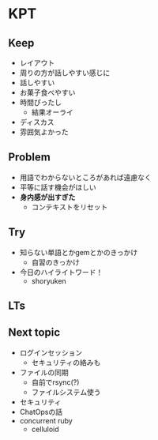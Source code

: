 # KPT

## Keep
- レイアウト
- 周りの方が話しやすい感じに
- 話しやすい
- お菓子食べやすい
- 時間ぴったし
  - 結果オーライ
- ディスカス
- 雰囲気よかった

## Problem
- 用語でわからないところがあれば遠慮なく
- 平等に話す機会がほしい
- **身内感が出すぎた**
  - コンテキストをリセット

## Try
- 知らない単語とかgemとかのきっかけ
  - 自習のきっかけ
- 今日のハイライトワード！
  - shoryuken

## LTs

## Next topic
- ログインセッション
  - セキュリティの絡みも
- ファイルの同期
  - 自前でrsync(?)
  - ファイルシステム使う
- セキュリティ
- ChatOpsの話
- concurrent ruby
  - celluloid
